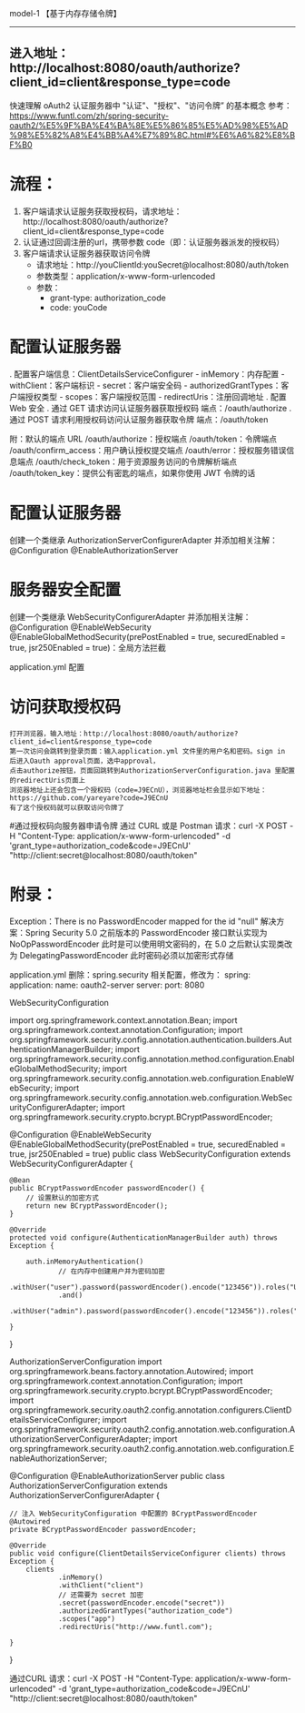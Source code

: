 model-1 【基于内存存储令牌】


--------------------------------------------------------------------------------
进入地址：http://localhost:8080/oauth/authorize?client_id=client&response_type=code
--------------------------------------------------------------------------------

快速理解 oAuth2 认证服务器中 "认证"、"授权"、"访问令牌” 的基本概念
参考：https://www.funtl.com/zh/spring-security-oauth2/%E5%9F%BA%E4%BA%8E%E5%86%85%E5%AD%98%E5%AD%98%E5%82%A8%E4%BB%A4%E7%89%8C.html#%E6%A6%82%E8%BF%B0

# 流程：
1. 客户端请求认证服务获取授权码，请求地址：http://localhost:8080/oauth/authorize?client_id=client&response_type=code
2. 认证通过回调注册的url，携带参数 code（即：认证服务器派发的授权码）
3. 客户端请求认证服务器获取访问令牌
    - 请求地址：http://youClientId:youSecret@localhost:8080/auth/token
    - 参数类型：application/x-www-form-urlencoded
    - 参数：
        - grant-type: authorization_code
        - code: youCode


# 配置认证服务器
. 配置客户端信息：ClientDetailsServiceConfigurer
    - inMemory：内存配置
    - withClient：客户端标识
    - secret：客户端安全码
    - authorizedGrantTypes：客户端授权类型
    - scopes：客户端授权范围
    - redirectUris：注册回调地址
. 配置 Web 安全
. 通过 GET 请求访问认证服务器获取授权码
    端点：/oauth/authorize
. 通过 POST 请求利用授权码访问认证服务器获取令牌
    端点：/oauth/token

附：默认的端点 URL
    /oauth/authorize：授权端点
    /oauth/token：令牌端点
    /oauth/confirm_access：用户确认授权提交端点
    /oauth/error：授权服务错误信息端点
    /oauth/check_token：用于资源服务访问的令牌解析端点
    /oauth/token_key：提供公有密匙的端点，如果你使用 JWT 令牌的话

# 配置认证服务器
创建一个类继承 AuthorizationServerConfigurerAdapter 并添加相关注解：
    @Configuration
    @EnableAuthorizationServer

# 服务器安全配置
创建一个类继承 WebSecurityConfigurerAdapter 并添加相关注解：
    @Configuration
    @EnableWebSecurity
    @EnableGlobalMethodSecurity(prePostEnabled = true, securedEnabled = true, jsr250Enabled = true)：全局方法拦截

application.yml 配置

# 访问获取授权码
    打开浏览器，输入地址：http://localhost:8080/oauth/authorize?client_id=client&response_type=code
    第一次访问会跳转到登录页面：输入application.yml 文件里的用户名和密码。sign in 后进入Oauth approval页面，选中approval，
    点击authorize按钮，页面回跳转到AuthorizationServerConfiguration.java 里配置的redirectUris页面上
    浏览器地址上还会包含一个授权码（code=J9ECnU），浏览器地址栏会显示如下地址：https://github.com/yareyare?code=J9ECnU
    有了这个授权码就可以获取访问令牌了

#通过授权码向服务器申请令牌
    通过 CURL 或是 Postman 请求：curl -X POST -H "Content-Type: application/x-www-form-urlencoded" -d 'grant_type=authorization_code&code=J9ECnU' "http://client:secret@localhost:8080/oauth/token"



# 附录：
Exception：There is no PasswordEncoder mapped for the id "null"
解决方案：Spring Security 5.0 之前版本的 PasswordEncoder 接口默认实现为 NoOpPasswordEncoder 此时是可以使用明文密码的，在 5.0 之后默认实现类改为 DelegatingPasswordEncoder 此时密码必须以加密形式存储

application.yml
删除：spring.security 相关配置，修改为：
spring:
  application:
    name: oauth2-server
server:
  port: 8080


WebSecurityConfiguration

import org.springframework.context.annotation.Bean;
import org.springframework.context.annotation.Configuration;
import org.springframework.security.config.annotation.authentication.builders.AuthenticationManagerBuilder;
import org.springframework.security.config.annotation.method.configuration.EnableGlobalMethodSecurity;
import org.springframework.security.config.annotation.web.configuration.EnableWebSecurity;
import org.springframework.security.config.annotation.web.configuration.WebSecurityConfigurerAdapter;
import org.springframework.security.crypto.bcrypt.BCryptPasswordEncoder;

@Configuration
@EnableWebSecurity
@EnableGlobalMethodSecurity(prePostEnabled = true, securedEnabled = true, jsr250Enabled = true)
public class WebSecurityConfiguration extends WebSecurityConfigurerAdapter {

    @Bean
    public BCryptPasswordEncoder passwordEncoder() {
        // 设置默认的加密方式
        return new BCryptPasswordEncoder();
    }

    @Override
    protected void configure(AuthenticationManagerBuilder auth) throws Exception {

        auth.inMemoryAuthentication()
                // 在内存中创建用户并为密码加密
                .withUser("user").password(passwordEncoder().encode("123456")).roles("USER")
                .and()
                .withUser("admin").password(passwordEncoder().encode("123456")).roles("ADMIN");

    }
}


AuthorizationServerConfiguration
import org.springframework.beans.factory.annotation.Autowired;
import org.springframework.context.annotation.Configuration;
import org.springframework.security.crypto.bcrypt.BCryptPasswordEncoder;
import org.springframework.security.oauth2.config.annotation.configurers.ClientDetailsServiceConfigurer;
import org.springframework.security.oauth2.config.annotation.web.configuration.AuthorizationServerConfigurerAdapter;
import org.springframework.security.oauth2.config.annotation.web.configuration.EnableAuthorizationServer;

@Configuration
@EnableAuthorizationServer
public class AuthorizationServerConfiguration extends AuthorizationServerConfigurerAdapter {

    // 注入 WebSecurityConfiguration 中配置的 BCryptPasswordEncoder
    @Autowired
    private BCryptPasswordEncoder passwordEncoder;

    @Override
    public void configure(ClientDetailsServiceConfigurer clients) throws Exception {
        clients
                .inMemory()
                .withClient("client")
                // 还需要为 secret 加密
                .secret(passwordEncoder.encode("secret"))
                .authorizedGrantTypes("authorization_code")
                .scopes("app")
                .redirectUris("http://www.funtl.com");

    }
}

通过CURL 请求：curl -X POST -H "Content-Type: application/x-www-form-urlencoded" -d 'grant_type=authorization_code&code=J9ECnU' "http://client:secret@localhost:8080/oauth/token"